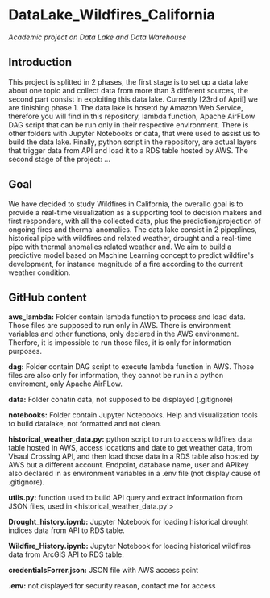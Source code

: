 # DataLake_Wildfires_California
*Academic project on Data Lake and Data Warehouse*
## Introduction
This project is splitted in 2 phases, the first stage is to set up a data lake about one topic and collect data from more than 3 different sources, the second part consist in exploiting this data lake. Currently [23rd of April] we are finishing phase 1. 
The data lake is hosetd by Amazon Web Service, therefore you will find in this repository, lambda function, Apache AirFLow DAG script that can be run only in their respective environment. There is other folders with Jupyter Notebooks or data, that were used to assist us to build the data lake. Finally, python script in the repository, are actual layers that trigger data from API and load it to a RDS table hosted by AWS.
The second stage of the project: ...
## Goal
We have decided to study Wildfires in California, the overallo goal is to provide a real-time visualization as a supporting tool to decision makers and first responders, with all the collected data, plus the prediction/projection of ongoing fires and thermal anomalies. The data lake consist in 2 pipeplines, historical pipe with wildfires and related weather, drought and a real-time pipe with thermal anomalies related weather and. We aim to build a predictive model based on Machine Learning concept to predict wildfire's development, for instance magnitude of a fire according to the current weather condition. 

## GitHub content

**aws_lambda:** Folder contain lambda function to process and load data. Those files are supposed to run only in AWS. There is environment variables and other functions, only declared in the AWS environment. Therfore, it is impossible to run those files, it is only for information purposes. 

**dag:** Folder contain DAG script to execute lambda function in AWS. Those files are also only for information, they cannot be run in a python enviroment, only Apache AirFLow.

**data:** Folder conatin data, not supposed to be displayed (.gitignore)

**notebooks:** Folder contain Jupyter Notebooks. Help and visualization tools to build datalake, not formatted and not clean.

**historical_weather_data.py:** python script to run to access wildfires data table hosted in AWS, access locations and date to get weather data, from Visaul Crossing API, and then load those data in a RDS table also hosted by AWS but a different account. Endpoint, database name, user and APIkey also declared in as environment variables in a .env file (not display cause of .gitignore). 

**utils.py:** function used to build API query and extract information from JSON files, used in <historical_weather_data.py'>

**Drought_history.ipynb:** Jupyter Notebook for loading historical drought indices data from API to RDS table.

**Wildfire_History.ipynb:** Jupyter Notebook for loading historical wildfires data from ArcGIS API to RDS table.

**credentialsForrer.json:** JSON file with AWS access point

**.env:** not displayed for security reason, contact me for access
